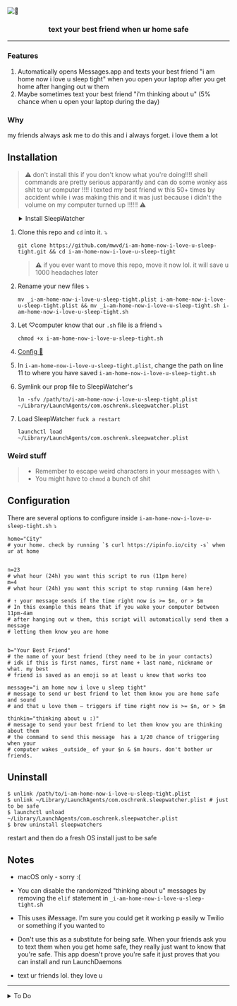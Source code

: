 ![🐝](https://ixi4jeb43ehhpm46.s3.amazonaws.com/OKKmSvFt5M8t2WaH/i-am-home-now-i-love-u-sleep-tight.png "🐝")

<h3 align="center">text your best friend when ur home safe</h3>

---


### Features

1. Automatically opens Messages.app and texts your best friend "i am home now i love u sleep tight" when you open your laptop after you get home after hanging out w them
2. Maybe sometimes text your best friend "i'm thinking about u" (5% chance when u open your laptop during the day)

### Why

my friends always ask me to do this and i always forget. i love them a lot

## Installation

> ⚠️ don't install this if you don't know what you're doing!!!! shell commands are pretty serious apparantly and can do some wonky ass shit to ur computer !!!! i texted my best friend w this 50+ times by accident while i was making this and it was just because i didn't the volume on my computer turned up !!!!!! ⚠️

<details><summary style="margin-left:26px">Install SleepWatcher</summary>
<p>

<code style="margin-left:26px">\$ brew install sleepwatcher</code>

<blockquote style="margin-left:26px">

Q — What is this? 💭

A — [SleepWatcher ↗](https://www.bernhard-baehr.de/) allows us to run shell commands when your computer wakes from sleep

_Note_ — If you already have SleepWatcher configured on your computer, just run `_i-am-home-now-i-love-u-sleep-tight.sh` from your `~/.wakeup` file

</blockquote>

</p>
</details>

1. Clone this repo and `cd` into it. ⤵
   ```
   git clone https://github.com/mwvd/i-am-home-now-i-love-u-sleep-tight.git && cd i-am-home-now-i-love-u-sleep-tight
   ```
   > ⚠️ if you ever want to move this repo, move it now lol. it will save u 1000 headaches later
2. Rename your new files ⤵
   ```
   mv _i-am-home-now-i-love-u-sleep-tight.plist i-am-home-now-i-love-u-sleep-tight.plist && mv _i-am-home-now-i-love-u-sleep-tight.sh i-am-home-now-i-love-u-sleep-tight.sh
   ```
3. Let ♡computer know that our `.sh` file is a friend ⤵
   ```
   chmod +x i-am-home-now-i-love-u-sleep-tight.sh
   ```
4. [Config 🔗](#Configuration)
5. In `i-am-home-now-i-love-u-sleep-tight.plist`, change the path on line 11 to where you have saved `i-am-home-now-i-love-u-sleep-tight.sh`
6. Symlink our prop file to SleepWatcher's
   ```
   ln -sfv /path/to/i-am-home-now-i-love-u-sleep-tight.plist ~/Library/LaunchAgents/com.oschrenk.sleepwatcher.plist
   ```
7. Load SleepWatcher `fuck a restart`

   ```
   launchctl load ~/Library/LaunchAgents/com.oschrenk.sleepwatcher.plist
   ```

### Weird stuff

> - Remember to escape weird characters in your messages with `\`
> - You might have to `chmod` a bunch of shit

## Configuration

There are several options to configure inside `i-am-home-now-i-love-u-sleep-tight.sh` ⤵

```shell
home="City"
# your home. check by running `$ curl https://ipinfo.io/city -s` when ur at home


n=23
# what hour (24h) you want this script to run (11pm here)
m=4
# what hour (24h) you want this script to stop running (4am here)

# ↑ your message sends if the time right now is >= $n, or > $m
# In this example this means that if you wake your computer between 11pm-4am
# after hanging out w them, this script will automatically send them a message
# letting them know you are home


b="Your Best Friend"
# the name of your best friend (they need to be in your contacts)
# idk if this is first names, first name + last name, nickname or what. my best
# friend is saved as an emoji so at least u know that works too

message="i am home now i love u sleep tight"
# message to send ur best friend to let them know you are home safe and sound
# and that u love them — triggers if time right now is >= $n, or > $m

thinkin="thinking about u :)"
# message to send your best friend to let them know you are thinking about them
# the command to send this message  has a 1/20 chance of triggering when your
# computer wakes _outside_ of your $n & $m hours. don't bother ur friends.
```

## Uninstall

```shell
$ unlink /path/to/i-am-home-now-i-love-u-sleep-tight.plist
$ unlink ~/Library/LaunchAgents/com.oschrenk.sleepwatcher.plist # just to be safe
$ launchctl unload ~/Library/LaunchAgents/com.oschrenk.sleepwatcher.plist
$ brew uninstall sleepwatchers
```

restart and then do a fresh OS install just to be safe

## Notes

- macOS only - sorry :(
- You can disable the randomized "thinking about u" messages by removing the `elif` statement in `_i-am-home-now-i-love-u-sleep-tight.sh`
- This uses iMessage. I'm sure you could get it working p easily w Twilio or something if you wanted to
- Don't use this as a substitute for being safe. When your friends ask you to text them when you get home safe, they really just want to know that you're safe. This app doesn't prove you're safe it just proves that you can install and run LaunchDaemons

- text ur friends lol. they love u

---

<details><summary>To Do</summary>
<p>

- [ ] set a timeout
- [ ] remember to text my friends lol :(

</p>
</details>
